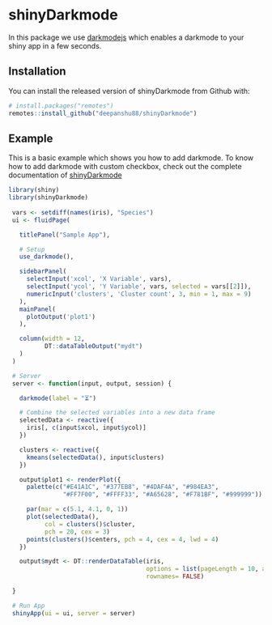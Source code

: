 
<!-- README.md is generated from README.Rmd. Please edit that file -->

# shinyDarkmode

<!-- badges: start -->

<!-- badges: end -->

In this package we use [darkmodejs](https://darkmodejs.learn.uno/) which
enables a darkmode to your shiny app in a few seconds.

## Installation

You can install the released version of shinyDarkmode from Github with:

``` r
# install.packages("remotes")
remotes::install_github("deepanshu88/shinyDarkmode")
```

## Example

This is a basic example which shows you how to add darkmode. To know how
to add darkmode with custom checkbox, check out the complete
documentation of [shinyDarkmode](https://listendata.com/)

``` r
library(shiny)
library(shinyDarkmode)
 
 vars <- setdiff(names(iris), "Species")
 ui <- fluidPage(

   titlePanel("Sample App"),

   # Setup
   use_darkmode(),

   sidebarPanel(
     selectInput('xcol', 'X Variable', vars),
     selectInput('ycol', 'Y Variable', vars, selected = vars[[2]]),
     numericInput('clusters', 'Cluster count', 3, min = 1, max = 9)
   ),
   mainPanel(
     plotOutput('plot1')
   ),

   column(width = 12,
          DT::dataTableOutput("mydt")
   )
 )

 # Server
 server <- function(input, output, session) {

   darkmode(label = "⏳")

   # Combine the selected variables into a new data frame
   selectedData <- reactive({
     iris[, c(input$xcol, input$ycol)]
   })

   clusters <- reactive({
     kmeans(selectedData(), input$clusters)
   })

   output$plot1 <- renderPlot({
     palette(c("#E41A1C", "#377EB8", "#4DAF4A", "#984EA3",
               "#FF7F00", "#FFFF33", "#A65628", "#F781BF", "#999999"))

     par(mar = c(5.1, 4.1, 0, 1))
     plot(selectedData(),
          col = clusters()$cluster,
          pch = 20, cex = 3)
     points(clusters()$centers, pch = 4, cex = 4, lwd = 4)
   })

   output$mydt <- DT::renderDataTable(iris,
                                      options = list(pageLength = 10, autoWidth = TRUE),
                                      rownames= FALSE)

 }

 # Run App
 shinyApp(ui = ui, server = server)
```
